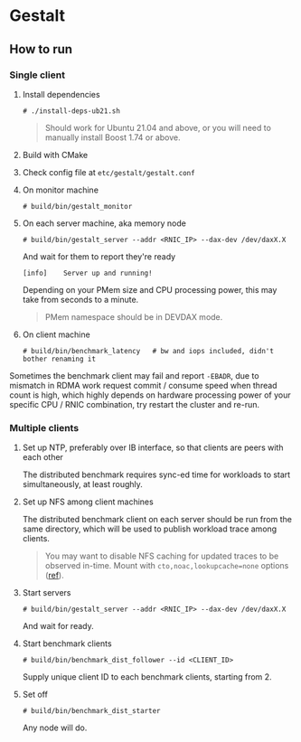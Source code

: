 Gestalt
=======



How to run
----------

### Single client

1.  Install dependencies

    ```console
    # ./install-deps-ub21.sh
    ```

    > Should work for Ubuntu 21.04 and above, or you will need to manually
    > install Boost 1.74 or above.

2.  Build with CMake
3.  Check config file at `etc/gestalt/gestalt.conf`
4.  On monitor machine

    ```console
    # build/bin/gestalt_monitor
    ```

5.  On each server machine, aka memory node

    ```console
    # build/bin/gestalt_server --addr <RNIC_IP> --dax-dev /dev/daxX.X
    ```

    And wait for them to report they're ready

    ```text
    [info]    Server up and running!
    ```

    Depending on your PMem size and CPU processing power, this may take from
    seconds to a minute.

    > PMem namespace should be in DEVDAX mode.

6.  On client machine

    ```console
    # build/bin/benchmark_latency   # bw and iops included, didn't bother renaming it
    ```

Sometimes the benchmark client may fail and report `-EBADR`, due to mismatch in
RDMA work request commit / consume speed when thread count is high, which highly
depends on hardware processing power of your specific CPU / RNIC combination,
try restart the cluster and re-run.


### Multiple clients

1.  Set up NTP, preferably over IB interface, so that clients are peers with each
    other

    The distributed benchmark requires sync-ed time for workloads to start
    simultaneously, at least roughly.

2.  Set up NFS among client machines

    The distributed benchmark client on each server should be run from the same
    directory, which will be used to publish workload trace among clients.

    > You may want to disable NFS caching for updated traces to be observed in-time.
    > Mount with `cto,noac,lookupcache=none` options
    > ([ref](https://stackoverflow.com/questions/35026752/howto-force-refresh-nfs-cache-when-checking-newly-created-file/35162336#35162336)).

3.  Start servers

    ```console
    # build/bin/gestalt_server --addr <RNIC_IP> --dax-dev /dev/daxX.X
    ```

    And wait for ready.

3.  Start benchmark clients

    ```console
    # build/bin/benchmark_dist_follower --id <CLIENT_ID>
    ```

    Supply unique client ID to each benchmark clients, starting from 2.

4.  Set off

    ```console
    # build/bin/benchmark_dist_starter
    ```

    Any node will do.
